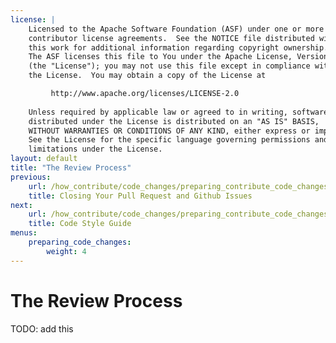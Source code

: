 ```yaml
---
license: |
    Licensed to the Apache Software Foundation (ASF) under one or more
    contributor license agreements.  See the NOTICE file distributed with
    this work for additional information regarding copyright ownership.
    The ASF licenses this file to You under the Apache License, Version 2.0
    (the "License"); you may not use this file except in compliance with
    the License.  You may obtain a copy of the License at

         http://www.apache.org/licenses/LICENSE-2.0
    
    Unless required by applicable law or agreed to in writing, software
    distributed under the License is distributed on an "AS IS" BASIS,
    WITHOUT WARRANTIES OR CONDITIONS OF ANY KIND, either express or implied.
    See the License for the specific language governing permissions and
    limitations under the License.
layout: default
title: "The Review Process"
previous:
    url: /how_contribute/code_changes/preparing_contribute_code_changes/closing_pull_request/
    title: Closing Your Pull Request and Github Issues
next:
    url: /how_contribute/code_changes/preparing_contribute_code_changes/code_style_guide/
    title: Code Style Guide
menus:
    preparing_code_changes:
        weight: 4
---
```


# The Review Process

TODO: add this

